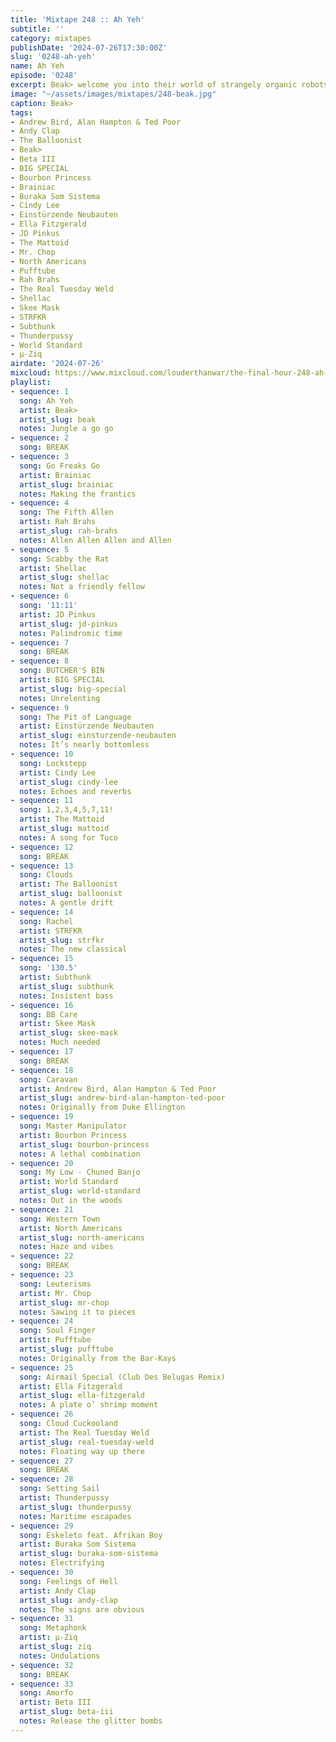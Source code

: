 ```yaml
---
title: 'Mixtape 248 :: Ah Yeh'
subtitle: ''
category: mixtapes
publishDate: '2024-07-26T17:30:00Z'
slug: '0248-ah-yeh'
name: Ah Yeh
episode: '0248'
excerpt: Beak> welcome you into their world of strangely organic robots.
image: "~/assets/images/mixtapes/248-beak.jpg"
caption: Beak>
tags:
- Andrew Bird, Alan Hampton & Ted Poor
- Andy Clap
- The Balloonist
- Beak>
- Beta III
- BIG SPECIAL
- Bourbon Princess
- Brainiac
- Buraka Som Sistema
- Cindy Lee
- Einstürzende Neubauten
- Ella Fitzgerald
- JD Pinkus
- The Mattoid
- Mr. Chop
- North Americans
- Pufftube
- Rah Brahs
- The Real Tuesday Weld
- Shellac
- Skee Mask
- STRFKR
- Subthunk
- Thunderpussy
- World Standard
- µ-Ziq
airdate: '2024-07-26'
mixcloud: https://www.mixcloud.com/louderthanwar/the-final-hour-248-ah-yeh-2024-07-26/
playlist:
- sequence: 1
  song: Ah Yeh
  artist: Beak>
  artist_slug: beak
  notes: Jungle a go go
- sequence: 2
  song: BREAK
- sequence: 3
  song: Go Freaks Go
  artist: Brainiac
  artist_slug: brainiac
  notes: Making the frantics
- sequence: 4
  song: The Fifth Allen
  artist: Rah Brahs
  artist_slug: rah-brahs
  notes: Allen Allen Allen and Allen
- sequence: 5
  song: Scabby the Rat
  artist: Shellac
  artist_slug: shellac
  notes: Not a friendly fellow
- sequence: 6
  song: '11:11'
  artist: JD Pinkus
  artist_slug: jd-pinkus
  notes: Palindromic time
- sequence: 7
  song: BREAK
- sequence: 8
  song: BUTCHER'S BIN
  artist: BIG SPECIAL
  artist_slug: big-special
  notes: Unrelenting
- sequence: 9
  song: The Pit of Language
  artist: Einstürzende Neubauten
  artist_slug: einsturzende-neubauten
  notes: It’s nearly bottomless
- sequence: 10
  song: Lockstepp
  artist: Cindy Lee
  artist_slug: cindy-lee
  notes: Echoes and reverbs
- sequence: 11
  song: 1,2,3,4,5,7,11!
  artist: The Mattoid
  artist_slug: mattoid
  notes: A song for Tuco
- sequence: 12
  song: BREAK
- sequence: 13
  song: Clouds
  artist: The Balloonist
  artist_slug: balloonist
  notes: A gentle drift
- sequence: 14
  song: Rachel
  artist: STRFKR
  artist_slug: strfkr
  notes: The new classical
- sequence: 15
  song: '130.5'
  artist: Subthunk
  artist_slug: subthunk
  notes: Insistent bass
- sequence: 16
  song: BB Care
  artist: Skee Mask
  artist_slug: skee-mask
  notes: Much needed
- sequence: 17
  song: BREAK
- sequence: 18
  song: Caravan
  artist: Andrew Bird, Alan Hampton & Ted Poor
  artist_slug: andrew-bird-alan-hampton-ted-poor
  notes: Originally from Duke Ellington
- sequence: 19
  song: Master Manipulator
  artist: Bourbon Princess
  artist_slug: bourbon-princess
  notes: A lethal combination
- sequence: 20
  song: My Low - Chuned Banjo
  artist: World Standard
  artist_slug: world-standard
  notes: Out in the woods
- sequence: 21
  song: Western Town
  artist: North Americans
  artist_slug: north-americans
  notes: Haze and vibes
- sequence: 22
  song: BREAK
- sequence: 23
  song: Leuterisms
  artist: Mr. Chop
  artist_slug: mr-chop
  notes: Sawing it to pieces
- sequence: 24
  song: Soul Finger
  artist: Pufftube
  artist_slug: pufftube
  notes: Originally from the Bar-Kays
- sequence: 25
  song: Airmail Special (Club Des Belugas Remix)
  artist: Ella Fitzgerald
  artist_slug: ella-fitzgerald
  notes: A plate o’ shrimp moment
- sequence: 26
  song: Cloud Cuckooland
  artist: The Real Tuesday Weld
  artist_slug: real-tuesday-weld
  notes: Floating way up there
- sequence: 27
  song: BREAK
- sequence: 28
  song: Setting Sail
  artist: Thunderpussy
  artist_slug: thunderpussy
  notes: Maritime escapades
- sequence: 29
  song: Eskeleto feat. Afrikan Boy
  artist: Buraka Som Sistema
  artist_slug: buraka-som-sistema
  notes: Electrifying
- sequence: 30
  song: Feelings of Hell
  artist: Andy Clap
  artist_slug: andy-clap
  notes: The signs are obvious
- sequence: 31
  song: Metaphonk
  artist: µ-Ziq
  artist_slug: ziq
  notes: Undulations
- sequence: 32
  song: BREAK
- sequence: 33
  song: Amorfo
  artist: Beta III
  artist_slug: beta-iii
  notes: Release the glitter bombs
---
```


